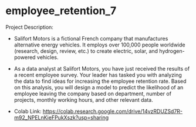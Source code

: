 # employee_retention_7

Project Description:

- Salifort Motors is a fictional French company that manufactures alternative energy vehicles. It employs over 100,000 people worldwide (research, design, review, etc.) to create electric, solar, and hydrogen-powered vehicles.
  
- As a data analyst at Salifort Motors, you have just received the results of a recent employee survey. Your leader has tasked you with analyzing the data to find ideas for increasing the employee retention rate. Based on this analysis, you will design a model to predict the likelihood of an employee leaving the company based on department, number of projects, monthly working hours, and other relevant data.

- Colab Link: https://colab.research.google.com/drive/14vzRDUZSd7R-m92_NPELnKieFPukXszk?usp=sharing
